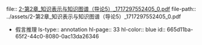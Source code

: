 file:: [2-第2章_知识表示与知识图谱（导论5）_1717297552405_0.pdf](../assets/2-第2章_知识表示与知识图谱（导论5）_1717297552405_0.pdf)
file-path:: ../assets/2-第2章_知识表示与知识图谱（导论5）_1717297552405_0.pdf

- 假言推理
  ls-type:: annotation
  hl-page:: 33
  hl-color:: blue
  id:: 665d11ba-65f2-44c0-8080-0ac13da26346